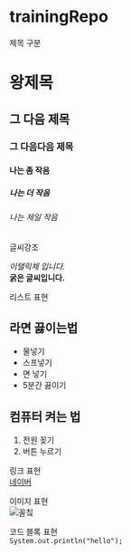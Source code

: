 # trainingRepo

제목 구분

# 왕제목
## 그 다음 제목
### 그 다음다음 제목
#### 나는 좀 작음
##### 나는 더 작음
###### 나는 제일 작음

글씨강조

*이탤릭체 입니다.*
<br>
**굵은 글씨입니다.**

리스트 표현
## 라면 끓이는법
- 물넣기
- 스프넣기
- 면 넣기
- 5분간 끓이기

## 컴퓨터 켜는 법
1. 전원 꽂기
2. 버튼 누르기

링크 표현
<br>
[네이버](<https://www.naver.com>)

이미지 표현
<br>
![꼴칰](<https://i.namu.wiki/i/28S4R3aOBxEWMdQB-hhvbpMnmEYQGw7wSpS8aZQ_bdwH61Y-IqX8Zkot9nBVjjty7U5spvDhD9tRC5vqOOUMEA.svg>)

코드 블록 표현
<br>
`System.out.println("hello");`
